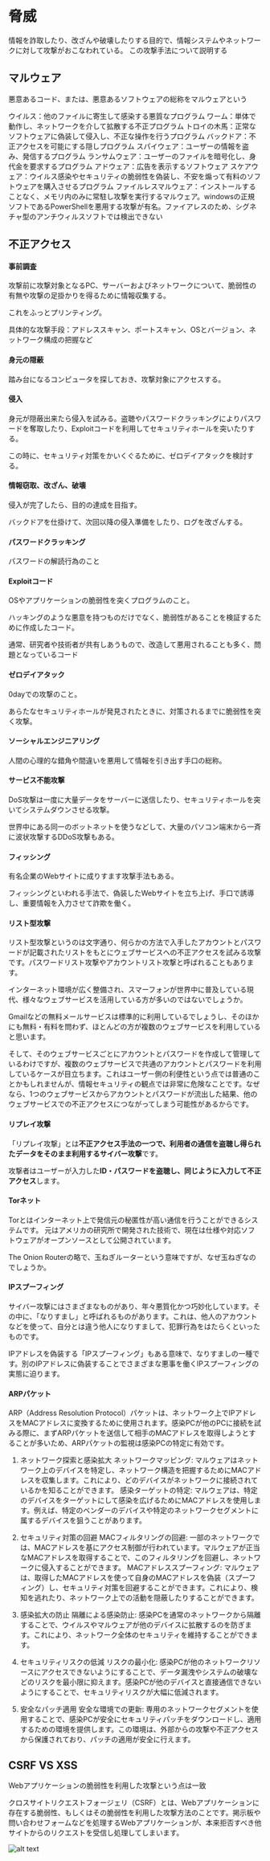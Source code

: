 # 脅威

情報を詐取したり、改ざんや破壊したりする目的で、情報システムやネットワークに対して攻撃がおこなわれている。
この攻撃手法について説明する

## マルウェア

悪意あるコード、または、悪意あるソフトウェアの総称をマルウェアという

ウイルス：他のファイルに寄生して感染する悪質なプログラム
ワーム：単体で動作し、ネットワークを介して拡散する不正プログラム
トロイの木馬：正常なソフトウェアに偽装して侵入し、不正な操作を行うプログラム
バックドア：不正アクセスを可能にする隠しプログラム
スパイウェア：ユーザーの情報を盗み、発信するプログラム
ランサムウェア：ユーザーのファイルを暗号化し、身代金を要求するプログラム
アドウェア：広告を表示するソフトウェア
スケアウェア：ウイルス感染やセキュリティの脆弱性を偽装し、不安を煽って有料のソフトウェアを購入させるプログラム
ファイルレスマルウェア：インストールすることなく、メモリ内のみに常駐し攻撃を実行するマルウェア。windowsの正規ソフトであるPowerShellを悪用する攻撃が有名。ファイアレスのため、シグネチャ型のアンチウィルスソフトでは検出できない

## 不正アクセス

#### 事前調査

攻撃前に攻撃対象となるPC、サーバーおよびネットワークについて、脆弱性の有無や攻撃の足掛かりを得るために情報収集する。

これをふっとプリンティング。

具体的な攻撃手段：アドレススキャン、ポートスキャン、OSとバージョン、ネットワーク構成の把握など

#### 身元の隠蔽

踏み台になるコンピュータを探しておき、攻撃対象にアクセスする。

#### 侵入

身元が隠蔽出来たら侵入を試みる。盗聴やパスワードクラッキングによりパスワードを奪取したり、Exploitコードを利用してセキュリティホールを突いたりする。

この時に、セキュリティ対策をかいくぐるために、ゼロデイアタックを検討する。

#### 情報窃取、改ざん、破壊

侵入が完了したら、目的の達成を目指す。

バックドアを仕掛けて、次回以降の侵入準備をしたり、ログを改ざんする。

#### パスワードクラッキング

パスワードの解読行為のこと

#### Exploitコード

OSやアプリケーションの脆弱性を突くプログラムのこと。

ハッキングのような悪意を持つものだけでなく、脆弱性があることを検証するために作成したコード。

通常、研究者や技術者が共有しあうもので、改造して悪用されることも多く、問題となっているコード

#### ゼロデイアタック

0dayでの攻撃のこと。

あらたなセキュリティホールが発見されたときに、対策されるまでに脆弱性を突く攻撃。

#### ソーシャルエンジニアリング

人間の心理的な錯角や間違いを悪用して情報を引き出す手口の総称。

#### サービス不能攻撃

DoS攻撃は一度に大量データをサーバーに送信したり、セキュリティホールを突いてシステムダウンさせる攻撃。

世界中にある同一のボットネットを使うなどして、大量のパソコン端末から一斉に波状攻撃するDDoS攻撃もある。

#### フィッシング

有名企業のWebサイトに成りすます攻撃手法もある。

フィッシングといわれる手法で、偽装したWebサイトを立ち上げ、手口で誘導し、重要情報を入力させて詐欺を働く。

#### リスト型攻撃

リスト型攻撃というのは文字通り、何らかの方法で入手したアカウントとパスワードが記載されたリストをもとにウェブサービスへの不正アクセスを試みる攻撃です。パスワードリスト攻撃やアカウントリスト攻撃と呼ばれることもあります。

インターネット環境が広く整備され、スマーフォンが世界中に普及している現代、様々なウェブサービスを活用している方が多いのではないでしょうか。

Gmailなどの無料メールサービスは標準的に利用しているでしょうし、そのほかにも無料・有料を問わず、ほとんどの方が複数のウェブサービスを利用していると思います。

そして、そのウェブサービスごとにアカウントとパスワードを作成して管理しているわけですが、複数のウェブサービスで共通のアカウントとパスワードを利用しているケースが目立ちます。これはユーザー側の利便性という点では普通のことかもしれませんが、情報セキュリティの観点では非常に危険なことです。なぜなら、1つのウェブサービスからアカウントとパスワードが流出した結果、他のウェブサービスでの不正アクセスにつながってしまう可能性があるからです。

#### リプレイ攻撃

「リプレイ攻撃」とは**不正アクセス手法の一つで、利用者の通信を盗聴し得られたデータをそのまま利用するサイバー攻撃**です。

攻撃者はユーザーが入力した**ID・パスワードを盗聴し、同じように入力して不正アクセス**します。


#### Torネット

Torとはインターネット上で発信元の秘匿性が高い通信を行うことができるシステムです。 元はアメリカの研究所で開発された技術で、現在は仕様や対応ソフトウェアがオープンソースとして公開されています。

The Onion Routerの略で、玉ねぎルーターという意味ですが、なぜ玉ねぎなのでしょうか。

#### IPスプーフィング
サイバー攻撃にはさまざまなものがあり、年々悪質化かつ巧妙化しています。その中に、「なりすまし」と呼ばれるものがあります。これは、他人のアカウントなどを使って、自分とは違う他人になりすまして、犯罪行為をはたらくといったものです。

IPアドレスを偽装する「IPスプーフィング」もある意味で、なりすましの一種です。別のIPアドレスに偽装することでさまざまな悪事を働くIPスプーフィングの実態に迫ります。

  
#### ARPパケット

ARP（Address Resolution Protocol）パケットは、ネットワーク上でIPアドレスをMACアドレスに変換するために使用されます。感染PCが他のPCに接続を試みる際に、まずARPパケットを送信して相手のMACアドレスを取得しようとすることが多いため、ARPパケットの監視は感染PCの特定に有効です。

1. ネットワーク探索と感染拡大
ネットワークマッピング: マルウェアはネットワーク上のデバイスを特定し、ネットワーク構造を把握するためにMACアドレスを収集します。これにより、どのデバイスがネットワークに接続されているかを知ることができます。
感染ターゲットの特定: マルウェアは、特定のデバイスをターゲットにして感染を広げるためにMACアドレスを使用します。例えば、特定のベンダーのデバイスや特定のネットワークセグメントに属するデバイスを狙うことがあります。
2. セキュリティ対策の回避
MACフィルタリングの回避: 一部のネットワークでは、MACアドレスを基にアクセス制御が行われています。マルウェアが正当なMACアドレスを取得することで、このフィルタリングを回避し、ネットワークに侵入することができます。
MACアドレススプーフィング: マルウェアは、取得したMACアドレスを使って自身のMACアドレスを偽装（スプーフィング）し、セキュリティ対策を回避することができます。これにより、検知を逃れたり、ネットワーク上での活動を隠蔽したりすることができます。

1. 感染拡大の防止
隔離による感染防止: 感染PCを通常のネットワークから隔離することで、ウイルスやマルウェアが他のデバイスに拡散するのを防ぎます。これにより、ネットワーク全体のセキュリティを維持することができます。
2. セキュリティリスクの低減
リスクの最小化: 感染PCが他のネットワークリソースにアクセスできないようにすることで、データ漏洩やシステムの破壊などのリスクを最小限に抑えます。感染PCが他のデバイスと直接通信できないようにすることで、セキュリティリスクが大幅に低減されます。
3. 安全なパッチ適用
安全な環境での更新: 専用のネットワークセグメントを使用することで、感染PCが安全にセキュリティパッチをダウンロードし、適用するための環境を提供します。この環境は、外部からの攻撃や不正アクセスから保護されており、パッチの適用が安全に行えます。

## CSRF VS XSS
Webアプリケーションの脆弱性を利用した攻撃という点は一致

クロスサイトリクエストフォージェリ（CSRF）とは、Webアプリケーションに存在する脆弱性、もしくはその脆弱性を利用した攻撃方法のことです。掲示板や問い合わせフォームなどを処理するWebアプリケーションが、本来拒否すべき他サイトからのリクエストを受信し処理してしまいます。

![alt text]({E6DC79C9-B136-4B37-AE89-4A0C0917BCFD}.png)


